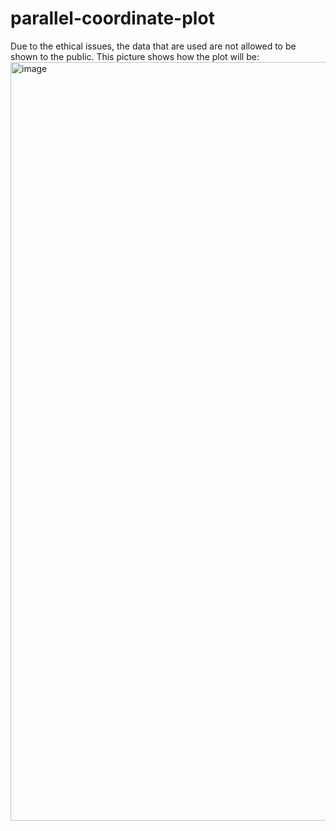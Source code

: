 # parallel-coordinate-plot

Due to the ethical issues, the data that are used are not allowed to be shown to the public.
This picture shows how the plot will be:
<img width="2216" height="1214" alt="image" src="https://github.com/user-attachments/assets/0cf01a75-d404-46e7-94a3-927a7117ac03" />

